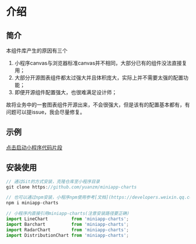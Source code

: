 # 介绍

## 简介

本组件库产生的原因有三个

1. 小程序canvas与浏览器标准canvas并不相同，大部分已有的组件没法直接复用；
2. 大部分开源图表组件都太过强大并且体积庞大，实际上并不需要太强的配置功能；
3. 即便开源组件配置强大，也很难满足设计师；

故将业务中的一套图表组件开源出来，不会很强大，但是该有的配置基本都有，有问题可以提issue，我会尽量修复。


## 示例
[点击启动小程序代码片段](https://developers.weixin.qq.com/s/Rb0JWWmo7led)

## 安装使用

``` js
// 通过Git的方式安装，克隆仓库至小程序目录
git clone https://github.com/yuanzm/miniapp-charts

// 也可以通过npm安装，小程序npm使用参考[文档](https://developers.weixin.qq.com/miniprogram/dev/devtools/npm.html)
npm i miniapp-charts

// 小程序内直接引用miniapp-charts(注意安装路径要正确)
import LineChart         from 'miniapp-charts';
import Barchart          from 'miniapp-charts';
import RadarChart        from 'miniapp-charts';
import DistributionChart from 'miniapp-charts';
```

